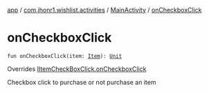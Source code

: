 [app](../../index.md) / [com.jhonr1.wishlist.activities](../index.md) / [MainActivity](index.md) / [onCheckboxClick](./on-checkbox-click.md)

# onCheckboxClick

`fun onCheckboxClick(item: `[`Item`](../../com.jhonr1.wishlist.helpers/-item/index.md)`): `[`Unit`](https://kotlinlang.org/api/latest/jvm/stdlib/kotlin/-unit/index.html)

Overrides [IItemCheckBoxClick.onCheckboxClick](../../com.jhonr1.wishlist.interfaces/-i-item-check-box-click/on-checkbox-click.md)

Checkbox click to purchase or not purchase an item

